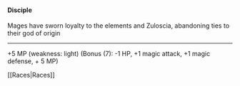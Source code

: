#### **Disciple**  
Mages have sworn loyalty to the elements and Zuloscia, abandoning ties to their god of origin

---

+5 MP 
(weakness: light) (Bonus (7): -1 HP, +1 magic attack, +1 magic defense, + 5 MP) 

[[Races|Races]]
